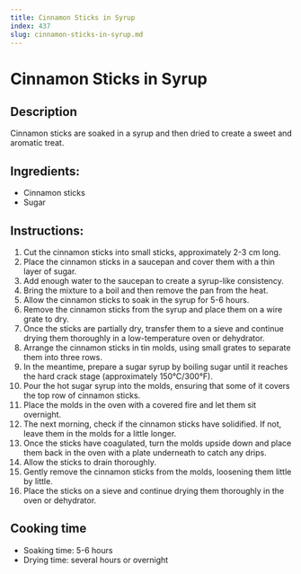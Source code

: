 ```yaml
---
title: Cinnamon Sticks in Syrup
index: 437
slug: cinnamon-sticks-in-syrup.md
---
```


# Cinnamon Sticks in Syrup

## Description
Cinnamon sticks are soaked in a syrup and then dried to create a sweet and aromatic treat.

## Ingredients:
- Cinnamon sticks
- Sugar

## Instructions:
1. Cut the cinnamon sticks into small sticks, approximately 2-3 cm long.
2. Place the cinnamon sticks in a saucepan and cover them with a thin layer of sugar.
3. Add enough water to the saucepan to create a syrup-like consistency.
4. Bring the mixture to a boil and then remove the pan from the heat.
5. Allow the cinnamon sticks to soak in the syrup for 5-6 hours.
6. Remove the cinnamon sticks from the syrup and place them on a wire grate to dry.
7. Once the sticks are partially dry, transfer them to a sieve and continue drying them thoroughly in a low-temperature oven or dehydrator.
8. Arrange the cinnamon sticks in tin molds, using small grates to separate them into three rows.
9. In the meantime, prepare a sugar syrup by boiling sugar until it reaches the hard crack stage (approximately 150°C/300°F).
10. Pour the hot sugar syrup into the molds, ensuring that some of it covers the top row of cinnamon sticks.
11. Place the molds in the oven with a covered fire and let them sit overnight.
12. The next morning, check if the cinnamon sticks have solidified. If not, leave them in the molds for a little longer.
13. Once the sticks have coagulated, turn the molds upside down and place them back in the oven with a plate underneath to catch any drips.
14. Allow the sticks to drain thoroughly.
15. Gently remove the cinnamon sticks from the molds, loosening them little by little.
16. Place the sticks on a sieve and continue drying them thoroughly in the oven or dehydrator.

## Cooking time
- Soaking time: 5-6 hours
- Drying time: several hours or overnight